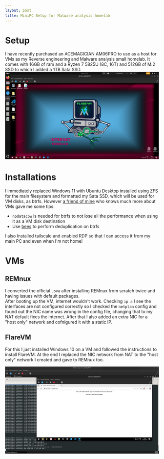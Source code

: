 ```yaml
---
layout: post
title: MiniPC Setup for Malware analysis homelab
---
```


# Setup
I have recently purchased an ACEMAGICIAN AM06PRO to use as a host for VMs as my Reverse engineering and Malware analysis small homelab.
It comes with 16GB of ram and a Ryzen 7 5825U (8C, 16T) and 512GB of M.2 SSD to which I added a 1TB Sata SSD.
![screenshot of the homelab RDP session showing a FlareVM installed in a qemu/KVM environment](https://github.com/rtlcopymemory/rtlcopymemory.github.io/blob/master/images/homelab/image.png?raw=true)

# Installations
I immediately replaced Windows 11 with Ubuntu Desktop installed using ZFS for the main filesystem and formatted my Sata SSD, which will be used for VM disks, as btrfs.
However [a friend of mine](https://ioctl.fail/) who knows much more about VMs gave me some tips:
- `nodatacow` is needed for btrfs to not lose all the performance when using it as a VM disk destination
- Use [bees](https://github.com/Zygo/bees/tree/master) to perform deduplication on btrfs

I also Installed tailscale and enabled RDP so that I can access it from my main PC and even when I'm not home!

# VMs
## REMnux
I converted the official `.ova` after installing REMnux from scratch twice and having issues with default packages.  
After booting up the VM, internet wouldn't work. Checking `ip a` I see the interfaces are not configured correctly so I checked the `netplan` config and found out the NIC name was wrong in the config file, changing that to my NAT default fixes the internet. After that I also added an extra NIC for a "host only" network and cofnigured it with a static IP.

## FlareVM
For this I just installed Windows 10 on a VM and followed the instructions to install FlareVM. At the end I replaced the NIC network from NAT to the "host only" network I created and gave to REMnux too.

![REMnux and flarevm screenshot](https://github.com/rtlcopymemory/rtlcopymemory.github.io/blob/master/images/homelab/imageREMnux.png?raw=true)
